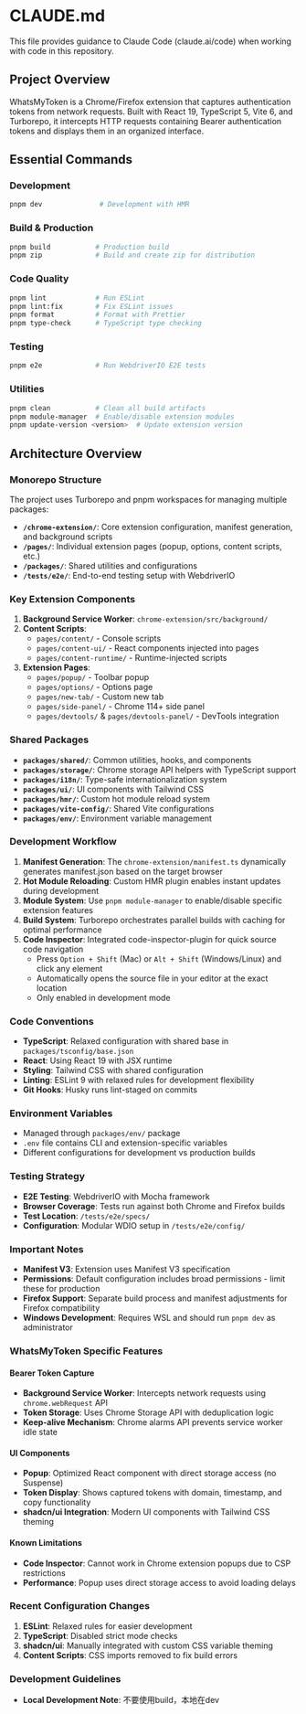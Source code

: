 # CLAUDE.md

This file provides guidance to Claude Code (claude.ai/code) when working with code in this repository.

## Project Overview

WhatsMyToken is a Chrome/Firefox extension that captures authentication tokens from network requests. Built with React 19, TypeScript 5, Vite 6, and Turborepo, it intercepts HTTP requests containing Bearer authentication tokens and displays them in an organized interface.

## Essential Commands

### Development
```bash
pnpm dev              # Development with HMR
```

### Build & Production
```bash
pnpm build           # Production build
pnpm zip             # Build and create zip for distribution
```

### Code Quality
```bash
pnpm lint            # Run ESLint
pnpm lint:fix        # Fix ESLint issues  
pnpm format          # Format with Prettier
pnpm type-check      # TypeScript type checking
```

### Testing
```bash
pnpm e2e             # Run WebdriverIO E2E tests
```

### Utilities
```bash
pnpm clean           # Clean all build artifacts
pnpm module-manager  # Enable/disable extension modules
pnpm update-version <version>  # Update extension version
```

## Architecture Overview

### Monorepo Structure
The project uses Turborepo and pnpm workspaces for managing multiple packages:

- **`/chrome-extension/`**: Core extension configuration, manifest generation, and background scripts
- **`/pages/`**: Individual extension pages (popup, options, content scripts, etc.)
- **`/packages/`**: Shared utilities and configurations
- **`/tests/e2e/`**: End-to-end testing setup with WebdriverIO

### Key Extension Components

1. **Background Service Worker**: `chrome-extension/src/background/`
2. **Content Scripts**: 
   - `pages/content/` - Console scripts
   - `pages/content-ui/` - React components injected into pages
   - `pages/content-runtime/` - Runtime-injected scripts
3. **Extension Pages**:
   - `pages/popup/` - Toolbar popup
   - `pages/options/` - Options page
   - `pages/new-tab/` - Custom new tab
   - `pages/side-panel/` - Chrome 114+ side panel
   - `pages/devtools/` & `pages/devtools-panel/` - DevTools integration

### Shared Packages

- **`packages/shared/`**: Common utilities, hooks, and components
- **`packages/storage/`**: Chrome storage API helpers with TypeScript support
- **`packages/i18n/`**: Type-safe internationalization system
- **`packages/ui/`**: UI components with Tailwind CSS
- **`packages/hmr/`**: Custom hot module reload system
- **`packages/vite-config/`**: Shared Vite configurations
- **`packages/env/`**: Environment variable management

### Development Workflow

1. **Manifest Generation**: The `chrome-extension/manifest.ts` dynamically generates manifest.json based on the target browser
2. **Hot Module Reloading**: Custom HMR plugin enables instant updates during development
3. **Module System**: Use `pnpm module-manager` to enable/disable specific extension features
4. **Build System**: Turborepo orchestrates parallel builds with caching for optimal performance
5. **Code Inspector**: Integrated code-inspector-plugin for quick source code navigation
   - Press `Option + Shift` (Mac) or `Alt + Shift` (Windows/Linux) and click any element
   - Automatically opens the source file in your editor at the exact location
   - Only enabled in development mode

### Code Conventions

- **TypeScript**: Relaxed configuration with shared base in `packages/tsconfig/base.json`
- **React**: Using React 19 with JSX runtime
- **Styling**: Tailwind CSS with shared configuration
- **Linting**: ESLint 9 with relaxed rules for development flexibility
- **Git Hooks**: Husky runs lint-staged on commits

### Environment Variables

- Managed through `packages/env/` package
- `.env` file contains CLI and extension-specific variables
- Different configurations for development vs production builds

### Testing Strategy

- **E2E Testing**: WebdriverIO with Mocha framework
- **Browser Coverage**: Tests run against both Chrome and Firefox builds
- **Test Location**: `/tests/e2e/specs/`
- **Configuration**: Modular WDIO setup in `/tests/e2e/config/`

### Important Notes

- **Manifest V3**: Extension uses Manifest V3 specification
- **Permissions**: Default configuration includes broad permissions - limit these for production
- **Firefox Support**: Separate build process and manifest adjustments for Firefox compatibility
- **Windows Development**: Requires WSL and should run `pnpm dev` as administrator

### WhatsMyToken Specific Features

#### Bearer Token Capture
- **Background Service Worker**: Intercepts network requests using `chrome.webRequest` API
- **Token Storage**: Uses Chrome Storage API with deduplication logic
- **Keep-alive Mechanism**: Chrome alarms API prevents service worker idle state

#### UI Components
- **Popup**: Optimized React component with direct storage access (no Suspense)
- **Token Display**: Shows captured tokens with domain, timestamp, and copy functionality
- **shadcn/ui Integration**: Modern UI components with Tailwind CSS theming

#### Known Limitations
- **Code Inspector**: Cannot work in Chrome extension popups due to CSP restrictions
- **Performance**: Popup uses direct storage access to avoid loading delays

### Recent Configuration Changes

1. **ESLint**: Relaxed rules for easier development
2. **TypeScript**: Disabled strict mode checks
3. **shadcn/ui**: Manually integrated with custom CSS variable theming
4. **Content Scripts**: CSS imports removed to fix build errors

### Development Guidelines

- **Local Development Note**: 不要使用build，本地在dev